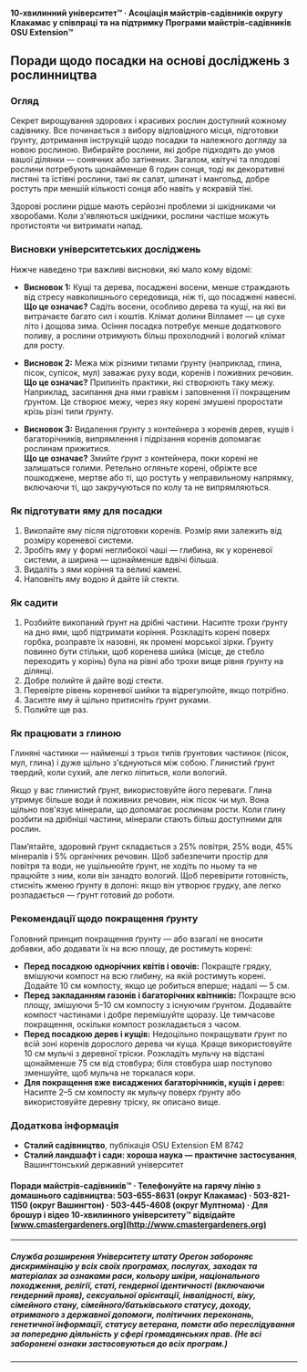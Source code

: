 #### 10-хвилинний університет™ · Асоціація майстрів-садівників округу Клакамас у співпраці та на підтримку Програми майстрів-садівників OSU Extension™

## Поради щодо посадки на основі досліджень з рослинництва

### Огляд

Секрет вирощування здорових і красивих рослин доступний кожному садівнику. Все починається з вибору відповідного місця, підготовки ґрунту, дотримання інструкцій щодо посадки та належного догляду за новою рослиною. Вибирайте рослини, які добре підходять до умов вашої ділянки — сонячних або затінених. Загалом, квітучі та плодові рослини потребують щонайменше 6 годин сонця, тоді як декоративні листяні та їстівні рослини, такі як салат, шпинат і мангольд, добре ростуть при меншій кількості сонця або навіть у яскравій тіні.

Здорові рослини рідше мають серйозні проблеми зі шкідниками чи хворобами. Коли з'являються шкідники, рослини частіше можуть протистояти чи витримати напад.

### Висновки університетських досліджень

Нижче наведено три важливі висновки, які мало кому відомі:

- **Висновок 1:** Кущі та дерева, посаджені восени, менше страждають від стресу навколишнього середовища, ніж ті, що посаджені навесні.  
  **Що це означає?** Садіть восени, особливо дерева та кущі, на які ви витрачаєте багато сил і коштів. Клімат долини Вілламет — це сухе літо і дощова зима. Осіння посадка потребує менше додаткового поливу, а рослини отримують більш прохолодний і вологий клімат для росту.

- **Висновок 2:** Межа між різними типами ґрунту (наприклад, глина, пісок, супісок, мул) заважає руху води, коренів і поживних речовин.  
  **Що це означає?** Припиніть практики, які створюють таку межу. Наприклад, засипання дна ями гравієм і заповнення її покращеним ґрунтом. Це створює межу, через яку корені змушені проростати крізь різні типи ґрунту.

- **Висновок 3:** Видалення ґрунту з контейнера з коренів дерев, кущів і багаторічників, випрямлення і підрізання коренів допомагає рослинам прижитися.  
  **Що це означає?** Змийте ґрунт з контейнера, поки корені не залишаться голими. Ретельно огляньте корені, обріжте все пошкоджене, мертве або ті, що ростуть у неправильному напрямку, включаючи ті, що закручуються по колу та не випрямляються.

### Як підготувати яму для посадки

1. Викопайте яму після підготовки коренів. Розмір ями залежить від розміру кореневої системи.
2. Зробіть яму у формі неглибокої чаші — глибина, як у кореневої системи, а ширина — щонайменше вдвічі більша.
3. Видаліть з ями коріння та великі камені.
4. Наповніть яму водою й дайте їй стекти.

### Як садити

1. Розбийте викопаний ґрунт на дрібні частини. Насипте трохи ґрунту на дно ями, щоб підтримати коріння. Розкладіть корені поверх горбка, розправте їх назовні, як промені морської зірки. Ґрунту повинно бути стільки, щоб коренева шийка (місце, де стебло переходить у корінь) була на рівні або трохи вище рівня ґрунту на ділянці.
2. Добре полийте й дайте воді стекти.
3. Перевірте рівень кореневої шийки та відрегулюйте, якщо потрібно.
4. Засипте яму й щільно притисніть ґрунт руками.
5. Полийте ще раз.

### Як працювати з глиною

Глиняні частинки — найменші з трьох типів ґрунтових частинок (пісок, мул, глина) і дуже щільно з'єднуються між собою. Глинистий ґрунт твердий, коли сухий, але легко ліпиться, коли вологий.

Якщо у вас глинистий ґрунт, використовуйте його переваги. Глина утримує більше води й поживних речовин, ніж пісок чи мул. Вона щільно пов'язує мінерали, що допомагає рослинам рости. Коли глину розбити на дрібніші частини, мінерали стають більш доступними для рослин.

Пам’ятайте, здоровий ґрунт складається з 25% повітря, 25% води, 45% мінералів і 5% органічних речовин. Щоб забезпечити простір для повітря та води, не ущільнюйте ґрунт, не ходіть по ньому та не працюйте з ним, коли він занадто вологий. Щоб перевірити готовність, стисніть жменю ґрунту в долоні: якщо він утворює грудку, але легко розпадається — ґрунт готовий до роботи.

### Рекомендації щодо покращення ґрунту

Головний принцип покращення ґрунту — або взагалі не вносити добавки, або додавати їх на всю площу, де ростимуть корені:

- **Перед посадкою однорічних квітів і овочів:** Покращте грядку, вмішуючи компост на всю глибину, на якій ростимуть корені. Додайте 10 см компосту, якщо це робиться вперше; надалі — 5 см.
- **Перед закладанням газонів і багаторічних квітників:** Покращте всю площу, змішуючи 5–10 см компосту з існуючим ґрунтом. Додавайте компост частинами і добре перемішуйте щоразу. Це тимчасове покращення, оскільки компост розкладається з часом.
- **Перед посадкою дерев і кущів:** Недоцільно покращувати ґрунт по всій зоні коренів дорослого дерева чи куща. Краще використовуйте 10 см мульчі з деревної тріски. Розкладіть мульчу на відстані щонайменше 75 см від стовбура; біля стовбура шар поступово зменшуйте, щоб мульча не торкалася кори.
- **Для покращення вже висаджених багаторічників, кущів і дерев:** Насипте 2–5 см компосту як мульчу поверх ґрунту або використовуйте деревну тріску, як описано вище.

### Додаткова інформація

- **Сталий садівництво**, публікація OSU Extension EM 8742  
- **Сталий ландшафт і сади: хороша наука — практичне застосування**, Вашингтонський державний університет  

#### Поради майстрів-садівників™ · Телефонуйте на гарячу лінію з домашнього садівництва: 503-655-8631 (округ Клакамас) · 503-821-1150 (округ Вашингтон) · 503-445-4608 (округ Мултнома) · Для брошур і відео 10-хвилинного університету™ відвідайте [www.cmastergardeners.org](http://www.cmastergardeners.org)

---

##### Служба розширення Університету штату Орегон забороняє дискримінацію у всіх своїх програмах, послугах, заходах та матеріалах за ознаками раси, кольору шкіри, національного походження, релігії, статі, гендерної ідентичності (включаючи гендерний прояв), сексуальної орієнтації, інвалідності, віку, сімейного стану, сімейного/батьківського статусу, доходу, отриманого з державної допомоги, політичних переконань, генетичної інформації, статусу ветерана, помсти або переслідування за попередню діяльність у сфері громадянських прав. (Не всі заборонені ознаки застосовуються до всіх програм.)
---